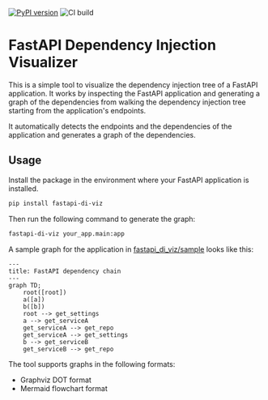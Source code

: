 [![PyPI version](https://badge.fury.io/py/fastapi-di-viz.svg?icon=si%3Apython)](https://pypi.org/project/fastapi-di-viz/)
![CI build](https://github.com/dotcs/fastapi-di-viz/actions/workflows/ci.yml/badge.svg?branch=main&event=push)

# FastAPI Dependency Injection Visualizer

This is a simple tool to visualize the dependency injection tree of a FastAPI application.
It works by inspecting the FastAPI application and generating a graph of the dependencies from walking the dependency injection tree starting from the application's endpoints.

It automatically detects the endpoints and the dependencies of the application and generates a graph of the dependencies.

## Usage

Install the package in the environment where your FastAPI application is installed.
```bash
pip install fastapi-di-viz
```

Then run the following command to generate the graph:
```bash
fastapi-di-viz your_app.main:app
```

A sample graph for the application in [fastapi_di_viz/sample](./fastapi_di_viz/sample/) looks like this:

```mermaid
---
title: FastAPI dependency chain
---
graph TD;
    root([root])
    a([a])
    b([b])
    root --> get_settings
    a --> get_serviceA
    get_serviceA --> get_repo
    get_serviceA --> get_settings
    b --> get_serviceB
    get_serviceB --> get_repo
```

The tool supports graphs in the following formats:

- Graphviz DOT format
- Mermaid flowchart format
